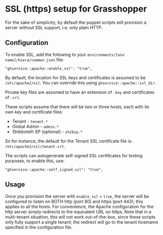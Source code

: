 # SSL (https) setup for Grasshopper

For the sake of simplicity, by default the puppet scripts will provision a
server without SSL support, i.e. only plain HTTP.

## Configuration

To enable SSL, add the following to your `environments/[env name]/hiera/common.json`
file:

`"ghservice::apache::enable_ssl": "true",`

By default, the location for SSL keys and certificates is assumed to be
`/etc/apache2/ssl`. You can override this using `ghservice::apache::ssl_dir`.

Private key files are assumed to have an extension of `.key` and certificates
of `.crt`.

These scripts assume that there will be two or three hosts, each with its own
key and certificate files:

* Tenant - `tenant.*`
* Global Admin - `admin.*`
* Shibboleth SP (optional) - `shibsp.*`

So for instance, the default for the Tenant SSL certificate file is:
`/etc/apache2/ssl/tenant.crt`.

The scripts can autogenerate self-signed SSL certificates for testing purposes,
to enable this, use:

`"ghservice::apache::self_signed_ssl": "true",`

## Usage

Once you provision the server with `enable_ssl` = `true`, the server will
be configured to listen on BOTH http (port 80) and https (port 443); this applies
to all the hosts. For convenience, the Apache configuration for the http server
simply redirects to the equivalent URL on https. Note that in a multi-tenant
situation, this will not work out-of-the-box, since these scripts only fully
support a single tenant; the redirect will go to the tenant hostname specified
in the configuration file.

